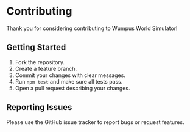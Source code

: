 # Contributing

Thank you for considering contributing to Wumpus World Simulator!

## Getting Started
1. Fork the repository.
2. Create a feature branch.
3. Commit your changes with clear messages.
4. Run `npm test` and make sure all tests pass.
5. Open a pull request describing your changes.

## Reporting Issues
Please use the GitHub issue tracker to report bugs or request features.
